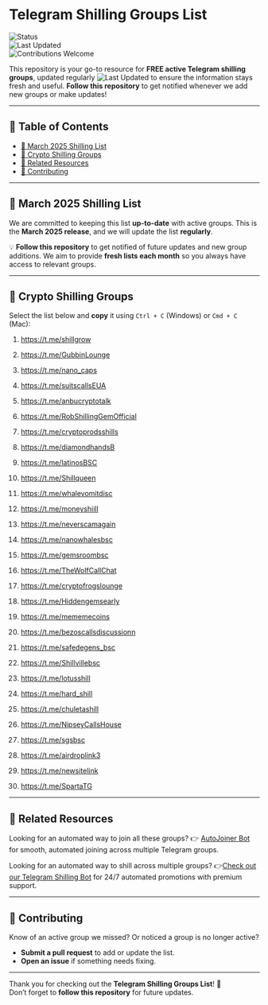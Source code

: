 # Telegram Shilling Groups List

![Status](https://img.shields.io/badge/status-active-brightgreen)  
![Last Updated](https://img.shields.io/badge/last--updated-March%2001,%202025-blue)  
![Contributions Welcome](https://img.shields.io/badge/contributions-welcome-orange)   

This repository is your go-to resource for **FREE active Telegram shilling groups**, updated regularly ![Last Updated](https://img.shields.io/badge/last--updated-March%2001,%202025-blue)   to ensure the information stays fresh and useful. **Follow this repository** to get notified whenever we add new groups or make updates!


---

## 📖 Table of Contents
- [📅 March 2025 Shilling List](#-march-2025-shilling-list)
- [💬 Crypto Shilling Groups](#-crypto-shilling-groups)
- [🔗 Related Resources](#-related-resources)
- [🤝 Contributing](#-contributing)

---

## 📅 March 2025 Shilling List  
We are committed to keeping this list **up-to-date** with active groups. This is the **March 2025 release**, and we will update the list **regularly**.  

💡 **Follow this repository** to get notified of future updates and new group additions. We aim to provide **fresh lists each month** so you always have access to relevant groups.

---

## 💬 Crypto Shilling Groups  
Select the list below and **copy** it using `Ctrl + C` (Windows) or `Cmd + C` (Mac):

1. https://t.me/shillgrow  
2. https://t.me/GubbinLounge  
3. https://t.me/nano_caps  
4. https://t.me/suitscallsEUA  
5. https://t.me/anbucryptotalk  
6. https://t.me/RobShillingGemOfficial  
7. https://t.me/cryptoprodsshills  
8. https://t.me/diamondhandsB  
9. https://t.me/latinosBSC  
10. https://t.me/Shillqueen

11. https://t.me/whalevomitdisc  
12. https://t.me/moneyshiill  
13. https://t.me/neverscamagain  
14. https://t.me/nanowhalesbsc  
15. https://t.me/gemsroombsc  
16. https://t.me/TheWolfCallChat  
17. https://t.me/cryptofrogslounge  
18. https://t.me/Hiddengemsearly  
19. https://t.me/mememecoins  
20. https://t.me/bezoscallsdiscussionn  

21. https://t.me/safedegens_bsc  
22. https://t.me/Shillvillebsc  
23. https://t.me/lotusshill  
24. https://t.me/hard_shill  
25. https://t.me/chuletashill  
26. https://t.me/NipseyCallsHouse  
27. https://t.me/sgsbsc  
28. https://t.me/airdroplink3  
29. https://t.me/newsitelink  
30. https://t.me/SpartaTG   



---

## 🔗 Related Resources 
Looking for an automated way to join all these groups?
👉 [AutoJoiner Bot](https://qqshill.com/downloads/telegram-groups-autojoiner/) for smooth, automated joining across multiple Telegram groups.


Looking for an automated way to shill across multiple groups?
👉[Check out our Telegram Shilling Bot](https://github.com/QQSHILL/telegram-shilling-bot-2024) for 24/7 automated promotions with premium support.

---

## 🤝 Contributing  
Know of an active group we missed? Or noticed a group is no longer active?  
- **Submit a pull request** to add or update the list.
- **Open an issue** if something needs fixing.

---

Thank you for checking out the **Telegram Shilling Groups List**! 🚀  
Don’t forget to **follow this repository** for future updates.
